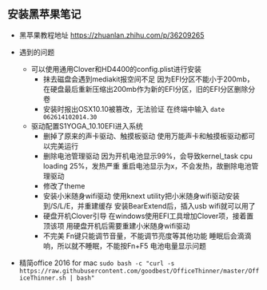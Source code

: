  ## 安装黑苹果笔记

+ 黑苹果教程地址 https://zhuanlan.zhihu.com/p/36209265

+ 遇到的问题
    + 可以使用通用Clover和HD4400的config.plist进行安装
        + 抹去磁盘会遇到mediakit报空间不足
        因为EFI分区不能小于200mb，在硬盘最后重新压缩出200mb作为新的EFI分区，旧的EFI分区删除分卷
        + 安装时报出OSX10.10被篡改，无法验证
        在终端中输入
        `date 062614102014.30`
    + 驱动配置S1YOGA_10.10EFI进入系统
        + 删掉了原来的声卡驱动、触摸板驱动
        使用万能声卡和触摸板驱动都可以完美运行
        + 删除电池管理驱动
        因为开机电池显示99%，会导致kernel_task cpu loading 25%，发热严重
        重启电池显示为x，不会发热，故删除电池管理驱动
        + 修改了theme
        + 安装小米随身wifi驱动
        使用knext utility把小米随身wifi驱动安装到/S/L/E，并重建缓存
        安装BearExtend后，插入usb wifi就可以用了
        + 硬盘开机Clover引导
        在windows使用EFI工具增加Clover项，接着置顶该项
        用硬盘开机后需要重建小米随身wifi驱动
        + 不完美
        Fn键只能调节音量，不能调节亮度等其他功能
        睡眠后会滴滴响，所以就不睡眠，不能按Fn+F5
        电池电量显示问题

+ 精简office 2016 for mac
`sudo bash -c "curl -s https://raw.githubusercontent.com/goodbest/OfficeThinner/master/OfficeThinner.sh | bash"`